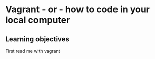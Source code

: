 # Vagrant - or - how to code in your local computer

## Learning objectives

First read me with vagrant
